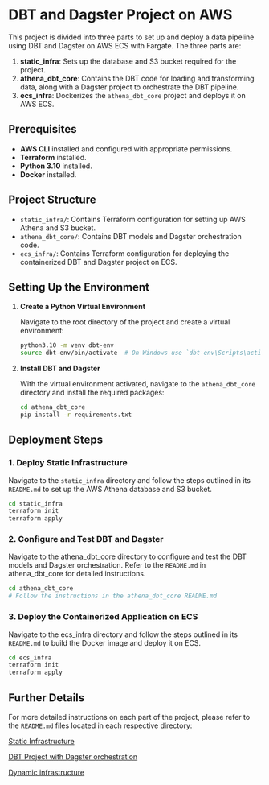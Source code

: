 # DBT and Dagster Project on AWS

This project is divided into three parts to set up and deploy a data pipeline using DBT and Dagster on AWS ECS with Fargate. The three parts are:

1. **static_infra**: Sets up the database and S3 bucket required for the project.
2. **athena_dbt_core**: Contains the DBT code for loading and transforming data, along with a Dagster project to orchestrate the DBT pipeline.
3. **ecs_infra**: Dockerizes the `athena_dbt_core` project and deploys it on AWS ECS.

## Prerequisites

- **AWS CLI** installed and configured with appropriate permissions.
- **Terraform** installed.
- **Python 3.10** installed.
- **Docker** installed.

## Project Structure

- `static_infra/`: Contains Terraform configuration for setting up AWS Athena and S3 bucket.
- `athena_dbt_core/`: Contains DBT models and Dagster orchestration code.
- `ecs_infra/`: Contains Terraform configuration for deploying the containerized DBT and Dagster project on ECS.

## Setting Up the Environment

1. **Create a Python Virtual Environment**

    Navigate to the root directory of the project and create a virtual environment:

    ```bash
    python3.10 -m venv dbt-env
    source dbt-env/bin/activate  # On Windows use `dbt-env\Scripts\activate`
    ```

2. **Install DBT and Dagster**

    With the virtual environment activated, navigate to the `athena_dbt_core` directory and install the required packages:

    ```bash
    cd athena_dbt_core
    pip install -r requirements.txt
    ```

## Deployment Steps

### 1. Deploy Static Infrastructure

Navigate to the `static_infra` directory and follow the steps outlined in its `README.md` to set up the AWS Athena database and S3 bucket.

```bash
cd static_infra
terraform init
terraform apply
```
### 2. Configure and Test DBT and Dagster

Navigate to the athena_dbt_core directory to configure and test the DBT models and Dagster orchestration. Refer to the `README.md` in athena_dbt_core for detailed instructions.

```bash
cd athena_dbt_core
# Follow the instructions in the athena_dbt_core README.md
```

### 3. Deploy the Containerized Application on ECS

Navigate to the ecs_infra directory and follow the steps outlined in its `README.md` to build the Docker image and deploy it on ECS.

```bash
cd ecs_infra
terraform init
terraform apply
```

## Further Details

For more detailed instructions on each part of the project, please refer to the `README.md` files located in each respective directory:

[Static Infrastructure](./static_infra/README.md)

[DBT Project with Dagster orchestration](./athena_dbt_core/README.md)

[Dynamic infrastructure](./ecs_infra/README.md)
